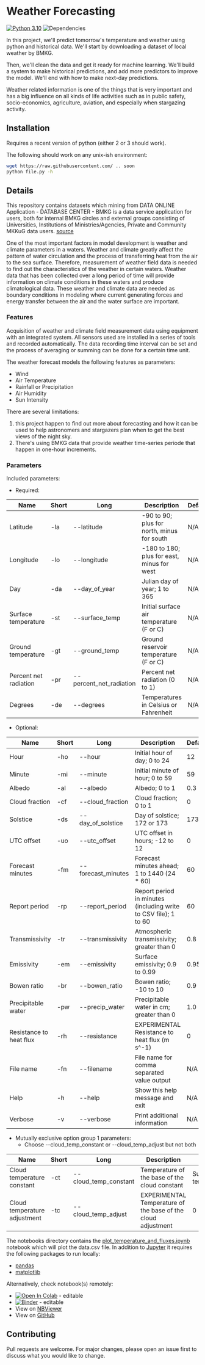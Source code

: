 # Weather Forecasting

[![Python 3.10](https://img.shields.io/badge/python-3.10-blue.svg)](https://www.python.org/downloads/release/python-310/)
![Dependencies
](https://img.shields.io/badge/dependencies-none-brightgreen.svg?style=flat)

In this project, we'll predict tomorrow's temperature and weather using python and historical data. We'll start by downloading a dataset of local weather by BMKG.

Then, we'll clean the data and get it ready for machine learning. We'll build a system to make historical predictions, and add more predictors to improve the model.  We'll end with how to make next-day predictions.


Weather related information is one of the things that is very important and has a big influence on all kinds of life
activities such as in public safety, socio-economics, agriculture, aviation, and especially when stargazing activity.

## Installation

Requires a recent version of python (either 2 or 3 should work).

The following should work on any unix-ish environment:
```sh
wget https://raw.githubusercontent.com/ .. soon
python file.py -h
```


## Details

This repository contains datasets which mining from 
DATA ONLINE Application - DATABASE CENTER - BMKG is a data service application for users, 
both for internal BMKG circles and external groups consisting of Universities, Institutions of 
Ministries/Agencies, Private and Community MKKuG data users.
[source](https://dataonline.bmkg.go.id/home)

One of the most important factors in model development is weather and climate parameters in a waters. 
Weather and climate greatly affect the pattern of water circulation and the process of transferring heat from the air to the sea surface. 
Therefore, measurement of weather field data is needed to find out the characteristics of the weather in certain waters. 
Weather data that has been collected over a long period of time will provide information on climate conditions in these waters and produce climatological data. 
These weather and climate data are needed as boundary conditions in modeling where current generating forces and energy transfer between the air and the water surface are important.

### Features

Acquisition of weather and climate field measurement data using equipment with an integrated system. All sensors used are installed in a series of tools and recorded automatically. The data recording time interval can be set and the process of averaging or summing can be done for a certain time unit.

The weather forecast models the following features as parameters:
  * Wind
  * Air Temperature
  * Rainfall or Precipitation
  * Air Humidity
  * Sun Intensity

There are several limitations:
  1) this project happen to find out more about forecasting and how it can be used to help astronomers and stargazers plan when to get the best views of the night sky.
  2) There's using BMKG data that provide weather time-series periode that happen in one-hour increments.

### Parameters

Included parameters:
  * Required:

| Name                  | Short | Long                    | Description                                | Default |
|-----------------------|-------|-------------------------|--------------------------------------------|---------|
| Latitude              | -la   | --latitude              | -90 to 90; plus for north, minus for south | N/A     |
| Longitude             | -lo   | --longitude             | -180 to 180; plus for east, minus for west | N/A     |
| Day                   | -da   | --day_of_year           | Julian day of year; 1 to 365               | N/A     |
| Surface temperature   | -st   | --surface_temp          | Initial surface air temperature (F or C)   | N/A     |
| Ground temperature    | -gt   | --ground_temp           | Ground reservoir temperature (F or C)      | N/A     |
| Percent net radiation | -pr   | --percent_net_radiation | Percent net radiation (0 to 1)             | N/A     |
| Degrees               | -de   | --degrees               | Temperatures in Celsius or Fahrenheit      | N/A     |

  * Optional:

| Name                    | Short | Long               | Description                                                     | Default |
|-------------------------|-------|--------------------|-----------------------------------------------------------------|---------|
| Hour                    | -ho   | --hour             | Initial hour of day; 0 to 24                                    | 12      |
| Minute                  | -mi   | --minute           | Initial minute of hour; 0 to 59                                 | 59      |
| Albedo                  | -al   | --albedo           | Albedo; 0 to 1                                                  | 0.3     |
| Cloud fraction          | -cf   | --cloud_fraction   | Cloud fraction; 0 to 1                                          | 0       |
| Solstice                | -ds   | --day_of_solstice  | Day of solstice; 172 or 173                                     | 173     |
| UTC offset              | -uo   | --utc_offset       | UTC offset in hours; -12 to 12                                  | 0       |
| Forecast minutes        | -fm   | --forecast_minutes | Forecast minutes ahead; 1 to 1440 (24 * 60)                     | 60      |
| Report period           | -rp   | --report_period    | Report period in minutes (including write to CSV file); 1 to 60 | 60      |
| Transmissivity          | -tr   | --transmissivity   | Atmospheric transmissivity; greater than 0                      | 0.8     |
| Emissivity              | -em   | --emissivity       | Surface emissivity; 0.9 to 0.99                                 | 0.95    |
| Bowen ratio             | -br   | --bowen_ratio      | Bowen ratio; -10 to 10                                          | 0.9     |
| Precipitable water      | -pw   | --precip_water     | Precipitable water in cm; greater than 0                        | 1.0     |
| Resistance to heat flux | -rh   | --resistance       | EXPERIMENTAL Resistance to heat flux (m s^-1)                   | 0       |
| File name               | -fn   | --filename         | File name for comma separated value output                      | N/A     |
| Help                    | -h    | --help             | Show this help message and exit                                 | N/A     |
| Verbose                 | -v    | --verbose          | Print additional information                                    | N/A     |

  * Mutually exclusive option group 1 parameters:
    * Choose --cloud_temp_constant or --cloud_temp_adjust but not both

| Name                         | Short | Long                  | Description                                                  | Default             |
|------------------------------|-------|-----------------------|--------------------------------------------------------------|---------------------|
| Cloud temperature constant   | -ct   | --cloud_temp_constant | Temperature of the base of the cloud constant                | Surface temperature |
| Cloud temperature adjustment | -tc   | --cloud_temp_adjust   | EXPERIMENTAL Temperature of the base of the cloud adjustment | 0                   |


The notebooks directory contains the
[plot_temperature_and_fluxes.ipynb](https://github.com/makeyourownmaker/ParametricWeatherModel/blob/master/notebooks/plot_temperature_and_fluxes.ipynb)
notebook which will plot the data.csv file.
In addition to [Jupyter](https://jupyter.org/) it requires the following packages to run locally:
  * [pandas](https://pandas.pydata.org/)
  * [matplotlib](https://matplotlib.org/)

Alternatively, check notebook(s) remotely:
  * [![Open In Colab](https://colab.research.google.com/assets/colab-badge.svg)](https://colab.research.google.com/github/makeyourownmaker/ParametricWeatherModel/blob/master/notebooks/plot_temperature_and_fluxes.ipynb) - editable
  * [![Binder](https://binder.pangeo.io/badge_logo.svg)](https://mybinder.org/v2/gh/makeyourownmaker/ParametricWeatherModel/master?filepath=notebooks%2Fplot_temperature_and_fluxes.ipynb) - editable
  * View on [NBViewer](https://nbviewer.jupyter.org/github/makeyourownmaker/ParametricWeatherModel/blob/master/notebooks/plot_temperature_and_fluxes.ipynb)
  * View on [GitHub](https://github.com/makeyourownmaker/ParametricWeatherModel/blob/master/notebooks/plot_temperature_and_fluxes.ipynb)

## Contributing

Pull requests are welcome.  For major changes, please open an issue first to discuss what you would like to change.
